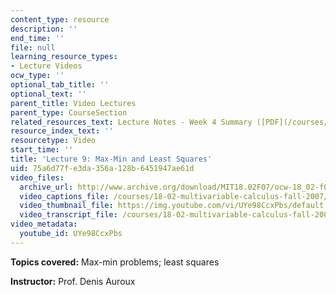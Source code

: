 ```yaml
---
content_type: resource
description: ''
end_time: ''
file: null
learning_resource_types:
- Lecture Videos
ocw_type: ''
optional_tab_title: ''
optional_text: ''
parent_title: Video Lectures
parent_type: CourseSection
related_resources_text: Lecture Notes - Week 4 Summary ([PDF](/courses/18-02-multivariable-calculus-fall-2007/resources/lec_week4))
resource_index_text: ''
resourcetype: Video
start_time: ''
title: 'Lecture 9: Max-Min and Least Squares'
uid: 75a6d77f-e3da-356a-128b-6451947ae61d
video_files:
  archive_url: http://www.archive.org/download/MIT18.02F07/ocw-18_02-f07-lec09_300k.mp4
  video_captions_file: /courses/18-02-multivariable-calculus-fall-2007/f145be9d6b095685afbb7bdbd598b16a_UYe98CcxPbs.vtt
  video_thumbnail_file: https://img.youtube.com/vi/UYe98CcxPbs/default.jpg
  video_transcript_file: /courses/18-02-multivariable-calculus-fall-2007/6dd35e167398fc08a07e16575f3963f6_UYe98CcxPbs.pdf
video_metadata:
  youtube_id: UYe98CcxPbs
---
```


**Topics covered:** Max-min problems; least squares

**Instructor:** Prof. Denis Auroux



